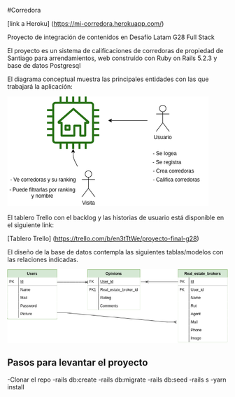 #Corredora

[link a Heroku] (https://mi-corredora.herokuapp.com/)

Proyecto de integración de contenidos en Desafío Latam G28 Full Stack

El proyecto es un sistema de calificaciones de corredoras de propiedad de Santiago para arrendamientos, web construído con Ruby on Rails 5.2.3 y base de datos Postgresql

El diagrama conceptual muestra las principales entidades con las que trabajará la aplicación:

![alt text][concept]

[concept]: /conceptual_diagram.png "Diagrama conceptual"

El tablero Trello con el backlog y las historias de usuario está disponible en el siguiente link:

[Tablero Trello] (https://trello.com/b/en3tTtWe/proyecto-final-g28)

El diseño de la base de datos contempla las siguientes tablas/modelos con las relaciones indicadas.

![alt text][logic]

[logic]: /logic_diagram.png "Diagrama lógico"

## Pasos para levantar el proyecto

-Clonar el repo
-rails db:create
-rails db:migrate
-rails db:seed
-rails s
-yarn install